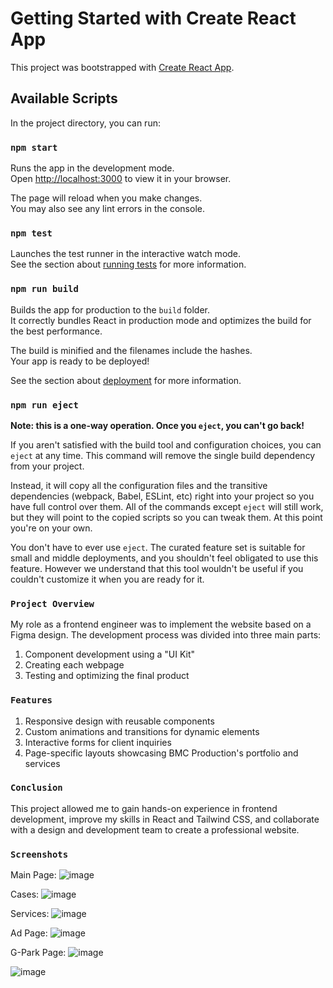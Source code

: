 # Getting Started with Create React App

This project was bootstrapped with [Create React App](https://github.com/facebook/create-react-app).

## Available Scripts

In the project directory, you can run:

### `npm start`

Runs the app in the development mode.\
Open [http://localhost:3000](http://localhost:3000) to view it in your browser.

The page will reload when you make changes.\
You may also see any lint errors in the console.

### `npm test`

Launches the test runner in the interactive watch mode.\
See the section about [running tests](https://facebook.github.io/create-react-app/docs/running-tests) for more information.

### `npm run build`

Builds the app for production to the `build` folder.\
It correctly bundles React in production mode and optimizes the build for the best performance.

The build is minified and the filenames include the hashes.\
Your app is ready to be deployed!

See the section about [deployment](https://facebook.github.io/create-react-app/docs/deployment) for more information.

### `npm run eject`

**Note: this is a one-way operation. Once you `eject`, you can't go back!**

If you aren't satisfied with the build tool and configuration choices, you can `eject` at any time. This command will remove the single build dependency from your project.

Instead, it will copy all the configuration files and the transitive dependencies (webpack, Babel, ESLint, etc) right into your project so you have full control over them. All of the commands except `eject` will still work, but they will point to the copied scripts so you can tweak them. At this point you're on your own.

You don't have to ever use `eject`. The curated feature set is suitable for small and middle deployments, and you shouldn't feel obligated to use this feature. However we understand that this tool wouldn't be useful if you couldn't customize it when you are ready for it.

### `Project Overview`

My role as a frontend engineer was to implement the website based on a Figma design. The development process was divided into three main parts:
1. Component development using a "UI Kit"
2. Creating each webpage
3. Testing and optimizing the final product

### `Features`
1. Responsive design with reusable components
2. Custom animations and transitions for dynamic elements
3. Interactive forms for client inquiries
4. Page-specific layouts showcasing BMC Production's portfolio and services

   
### `Conclusion`
This project allowed me to gain hands-on experience in frontend development, improve my skills in React and Tailwind CSS, and collaborate with a design and development team to create a professional website.

### `Screenshots`

Main Page:
![image](https://github.com/user-attachments/assets/29d11354-a261-48a4-83f2-9c551af58128)

Cases:
![image](https://github.com/user-attachments/assets/d99aaf8c-d35f-4db7-9e22-aca6f3f94560)

Services:
![image](https://github.com/user-attachments/assets/278434ed-8d41-492f-8019-591b053a7702)


Ad Page:
![image](https://github.com/user-attachments/assets/d1cdb7d0-b15f-4a54-b846-9db791dbaedd)

G-Park Page:
![image](https://github.com/user-attachments/assets/088d56f4-19fa-4b14-b8b2-923313aace1c)

![image](https://github.com/user-attachments/assets/829d54d0-d3ae-4bdb-b8d5-30815d514dfb)





